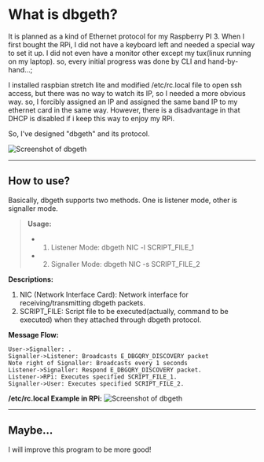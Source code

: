 What is dbgeth?
===============
It is planned as a kind of Ethernet protocol for my Raspberry PI 3.
When I first bought the RPi, I did not have a keyboard left and needed a special way to set it up.
I did not even have a monitor other except my tux(linux running on my laptop).
so, every initial progress was done by CLI and hand-by-hand...;

I installed raspbian stretch lite and modified /etc/rc.local file to open ssh access, 
but there was no way to watch its IP, so I needed a more obvious way. 
so, I forcibly assigned an IP and assigned the same band IP to my ethernet card in the same way.
However, there is a disadvantage in that DHCP is disabled if i keep this way to enjoy my RPi.

So, I've designed "dbgeth" and its protocol.

![Screenshot of dbgeth](http://cfile5.uf.tistory.com/image/99C5243359FD781836B9F6)


----------


How to use?
-------------
Basically, dbgeth supports two methods. One is listener mode, other is signaller mode.
> **Usage:**
> 
> - 1. Listener Mode: dbgeth NIC -l SCRIPT_FILE_1
> - 2. Signaller Mode: dbgeth NIC -s SCRIPT_FILE_2

**Descriptions:**
1) NIC (Network Interface Card): Network interface for receiving/transmitting dbgeth packets.
2) SCRIPT_FILE: Script file to be executed(actually, command to be executed) when they attached through dbgeth protocol.

**Message Flow:**
```sequence
User->Signaller: .
Signaller->Listener: Broadcasts E_DBGQRY_DISCOVERY packet
Note right of Signaller: Broadcasts every 1 seconds
Listener->Signaller: Respond E_DBGQRY_DISCOVERY packet.
Listener->RPi: Executes specified SCRIPT_FILE_1.
Signaller->User: Executes specified SCRIPT_FILE_2.
```

**/etc/rc.local Example in RPi:**
![Screenshot of dbgeth](http://cfile24.uf.tistory.com/image/9906D63359FD828818843C)

----------


Maybe...
-------------
I will improve this program to be more good!
